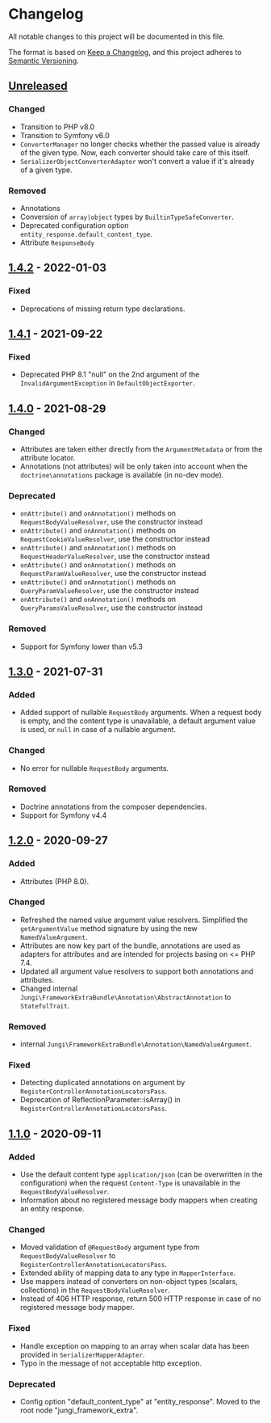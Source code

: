 # Changelog

All notable changes to this project will be documented in this file.

The format is based on [Keep a Changelog](https://keepachangelog.com/en/1.0.0/),
and this project adheres to [Semantic Versioning](https://semver.org/spec/v2.0.0.html).

## [Unreleased]

### Changed
- Transition to PHP v8.0
- Transition to Symfony v6.0
- `ConverterManager` no longer checks whether the passed value is already of the given type. Now, each converter should
take care of this itself.
- `SerializerObjectConverterAdapter` won't convert a value if it's already of a given type.

### Removed
- Annotations
- Conversion of `array|object` types by `BuiltinTypeSafeConverter`.
- Deprecated configuration option `entity_response.default_content_type`.
- Attribute `ResponseBody`

## [1.4.2] - 2022-01-03

### Fixed
- Deprecations of missing return type declarations.

## [1.4.1] - 2021-09-22

### Fixed
- Deprecated PHP 8.1 "null" on the 2nd argument of the `InvalidArgumentException` in `DefaultObjectExporter`.

## [1.4.0] - 2021-08-29

### Changed
- Attributes are taken either directly from the `ArgumentMetadata` or from the attribute locator.
- Annotations (not attributes) will be only taken into account when the `doctrine\annotations` package is available (in no-dev mode).

### Deprecated
- `onAttribute()` and `onAnnotation()` methods on `RequestBodyValueResolver`, use the constructor instead
- `onAttribute()` and `onAnnotation()` methods on `RequestCookieValueResolver`, use the constructor instead
- `onAttribute()` and `onAnnotation()` methods on `RequestHeaderValueResolver`, use the constructor instead
- `onAttribute()` and `onAnnotation()` methods on `RequestParamValueResolver`, use the constructor instead
- `onAttribute()` and `onAnnotation()` methods on `QueryParamValueResolver`, use the constructor instead
- `onAttribute()` and `onAnnotation()` methods on `QueryParamsValueResolver`, use the constructor instead

### Removed
- Support for Symfony lower than v5.3

## [1.3.0] - 2021-07-31

### Added
- Added support of nullable `RequestBody` arguments. When a request body is empty, and the content type is unavailable, a default argument value is used, or `null` in case of a nullable argument.

### Changed
- No error for nullable `RequestBody` arguments.

### Removed
- Doctrine annotations from the composer dependencies.
- Support for Symfony v4.4

## [1.2.0] - 2020-09-27

### Added
- Attributes (PHP 8.0).

### Changed
- Refreshed the named value argument value resolvers. Simplified the `getArgumentValue` method signature by using the new `NamedValueArgument`.
- Attributes are now key part of the bundle, annotations are used as adapters for attributes and are intended for projects basing on <= PHP 7.4.
- Updated all argument value resolvers to support both annotations and attributes.
- Changed internal `Jungi\FrameworkExtraBundle\Annotation\AbstractAnnotation` to `StatefulTrait`.

### Removed
- internal `Jungi\FrameworkExtraBundle\Annotation\NamedValueArgument`.

### Fixed
- Detecting duplicated annotations on argument by `RegisterControllerAnnotationLocatorsPass`.
- Deprecation of ReflectionParameter::isArray() in `RegisterControllerAnnotationLocatorsPass`.

## [1.1.0] - 2020-09-11

### Added
- Use the default content type `application/json` (can be overwritten in the configuration) when the request `Content-Type` is unavailable in the `RequestBodyValueResolver`.
- Information about no registered message body mappers when creating an entity response.

### Changed
- Moved validation of `@RequestBody` argument type from `RequestBodyValueResolver` to `RegisterControllerAnnotationLocatorsPass`.
- Extended ability of mapping data to any type in `MapperInterface`.
- Use mappers instead of converters on non-object types (scalars, collections) in the `RequestBodyValueResolver`.
- Instead of 406 HTTP response, return 500 HTTP response in case of no registered message body mapper.

### Fixed
- Handle exception on mapping to an array when scalar data has been provided in `SerializerMapperAdapter`.
- Typo in the message of not acceptable http exception.

### Deprecated
- Config option "default_content_type" at "entity_response". Moved to the root node "jungi_framework_extra".

[unreleased]: https://github.com/jungi-php/framework-extra-bundle/compare/v1.4.2...HEAD
[1.4.2]: https://github.com/jungi-php/framework-extra-bundle/compare/v1.4.1...v1.4.2
[1.4.1]: https://github.com/jungi-php/framework-extra-bundle/compare/v1.4.0...v1.4.1
[1.4.0]: https://github.com/jungi-php/framework-extra-bundle/compare/v1.3.0...v1.4.0
[1.3.0]: https://github.com/jungi-php/framework-extra-bundle/compare/v1.2.0...v1.3.0
[1.2.0]: https://github.com/jungi-php/framework-extra-bundle/compare/v1.1.0...v1.2.0
[1.1.0]: https://github.com/jungi-php/framework-extra-bundle/compare/v1.0.0...v1.1.0
